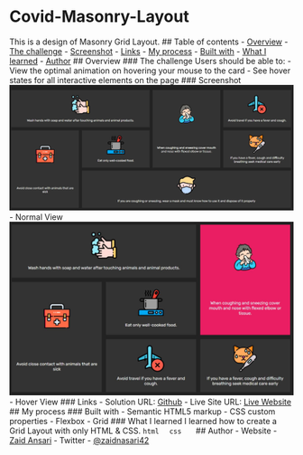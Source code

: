 # Covid-Masonry-Layout
 This is a design of Masonry Grid Layout.  ## Table of contents  - [Overview](#overview)   - [The challenge](#the-challenge)   - [Screenshot](#screenshot)   - [Links](#links) - [My process](#my-process)   - [Built with](#built-with)   - [What I learned](#what-i-learned) - [Author](#author)  ## Overview  ### The challenge  Users should be able to:  - View the optimal animation on hovering your mouse to the card - See hover states for all interactive elements on the page  ### Screenshot  ![](Capture.JPG)- Normal View ![](Capture%202.JPG)- Hover View  ### Links  - Solution URL: [Github](https://github.com/zaidansari42/Covid-Masonry-Layout/) - Live Site URL: [Live Website](https://zaidansari42.github.io/Covid-Masonry-Layout/)  ## My process  ### Built with  - Semantic HTML5 markup - CSS custom properties - Flexbox - Grid  ### What I learned  I learned how to create a Grid Layout with only HTML &amp; CSS.  ```html  ```  ```css   ```  ## Author  - Website - [Zaid Ansari](https://github.com/zaidansari42/) - Twitter - [@zaidnasari42](https://www.twitter.com/zaidnasari42)
